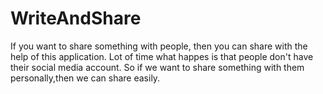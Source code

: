 # WriteAndShare
If you want to share something with people, then you can share with the help of this application.
Lot of time what happes is that people don't have their social media account. So if we want to share something with them personally,then we can share easily.
